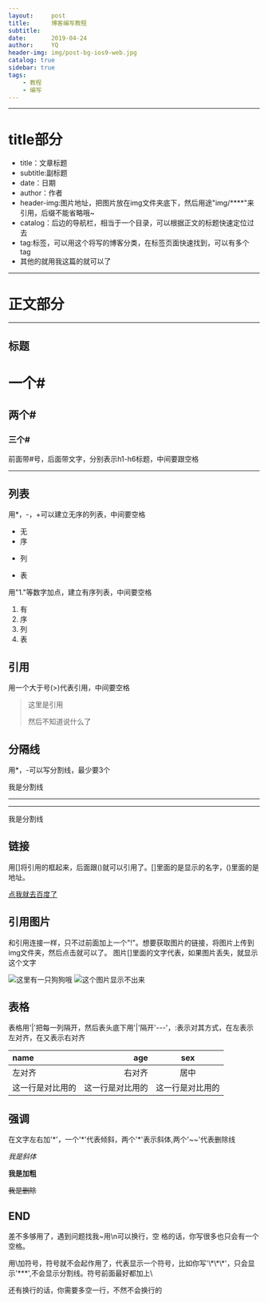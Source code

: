 ```yaml
---
layout:     post
title:      博客编写教程
subtitle:   
date:       2019-04-24
author:     YQ
header-img: img/post-bg-ios9-web.jpg
catalog: true
sidebar: true
tags:
    - 教程
    - 编写
---
```


***
# title部分

* title：文章标题
* subtitle:副标题
* date：日期
* author：作者
* header-img:图片地址，把图片放在img文件夹底下，然后用途"img/****"来引用，后缀不能省略哦~
* catalog：后边的导航栏，相当于一个目录，可以根据正文的标题快速定位过去
* tag:标签，可以用这个将写的博客分类，在标签页面快速找到，可以有多个tag
* 其他的就用我这篇的就可以了

***
# 正文部分

***

## 标题 

#   一个#
##  两个#
### 三个#

前面带\#号，后面带文字，分别表示h1-h6标题，中间要跟空格

***

## 列表

用\*，\-，\+可以建立无序的列表，中间要空格

* 无
* 序
- 列
+ 表

用"1."等数字加点，建立有序列表，中间要空格
1. 有
2. 序
3. 列
4. 表

## 引用

用一个大于号(\>)代表引用，中间要空格
> 这里是引用
>
> 然后不知道说什么了

## 分隔线

用\*，\-可以写分割线，最少要3个

我是分割线

***

---

我是分割线

## 链接

用[]将引用的框起来，后面跟()就可以引用了。[]里面的是显示的名字，()里面的是地址。

[点我就去百度了](http://www.baidu.com)

## 引用图片

和引用连接一样，只不过前面加上一个"\!"。想要获取图片的链接，将图片上传到img文件夹，然后点击就可以了。
图片[]里面的文字代表，如果图片丢失，就显示这个文字

![这里有一只狗狗哦](https://yangqi1789.github.io/img/dog.jpg?cache-bust=1556012952044)
![这个图片显示不出来](http://luanxiede)

## 表格

表格用'\|'把每一列隔开，然后表头底下用'\|'隔开'\-\-\-'，\:表示对其方式，在左表示左对齐，在又表示右对齐

| name | age | sex |
|:---|---:|:---:|
|左对齐|右对齐|居中|
|这一行是对比用的|这一行是对比用的|这一行是对比用的|

## 强调

在文字左右加\'\*\'，一个\'\*\'代表倾斜，两个\'\*\'表示斜体,两个\'\~\~\'代表删除线

*我是斜体*

**我是加粗**

~~我是删除~~

## END

差不多够用了，遇到问题找我~用\\n可以换行，空      格的话，你写很多也只会有一个空格。

用\\加符号，符号就不会起作用了，代表显示一个符号，比如你写'\\\*\\\*\\\*'，只会显示'\*\*\*',不会显示分割线。符号前面最好都加上\

还有换行的话，你需要多空一行，不然不会换行的